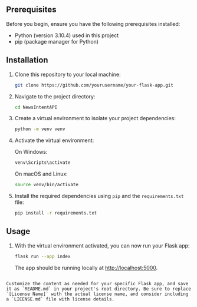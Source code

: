  ## Prerequisites

Before you begin, ensure you have the following prerequisites installed:

- Python (version 3.10.4) used in this project
- pip (package manager for Python)

## Installation

1. Clone this repository to your local machine:

   ```bash
   git clone https://github.com/yourusername/your-flask-app.git
   ```

2. Navigate to the project directory:

   ```bash
   cd NewsIntentAPI
   ```

3. Create a virtual environment to isolate your project dependencies:

   ```bash
   python -m venv venv
   ```

4. Activate the virtual environment:

   On Windows:

   ```bash
   venv\Scripts\activate
   ```

   On macOS and Linux:

   ```bash
   source venv/bin/activate
   ```

5. Install the required dependencies using `pip` and the `requirements.txt` file:

   ```bash
   pip install -r requirements.txt
   ```

## Usage

1. With the virtual environment activated, you can now run your Flask app:

   ```bash
   flask run --app index
   ```

   The app should be running locally at [http://localhost:5000](http://localhost:5000).
```

Customize the content as needed for your specific Flask app, and save it as `README.md` in your project's root directory. Be sure to replace `[License Name]` with the actual license name, and consider including a `LICENSE.md` file with license details.
